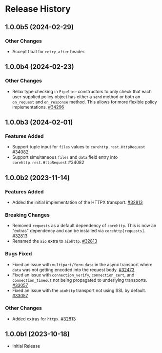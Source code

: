 # Release History

## 1.0.0b5 (2024-02-29)

### Other Changes

- Accept float for `retry_after` header.

## 1.0.0b4 (2024-02-23)

### Other Changes

- Relax type checking in `Pipeline` constructors to only check that each user-supplied policy object has either a `send` method or both an `on_request` and `on_response` method. This allows for more flexible policy implementations. [#34296](https://github.com/Azure/azure-sdk-for-python/pull/34296)

## 1.0.0b3 (2024-02-01)

### Features Added

- Support tuple input for `files` values to `corehttp.rest.HttpRequest` #34082
- Support simultaneous `files` and `data` field entry into `corehttp.rest.HttpRequest` #34082

## 1.0.0b2 (2023-11-14)

### Features Added

- Added the initial implementation of the HTTPX transport. [#32813](https://github.com/Azure/azure-sdk-for-python/pull/32813)

### Breaking Changes

- Removed `requests` as a default dependency of `corehttp`. This is now an "extras" dependency and can be installed via `corehttp[requests]`. [#32813](https://github.com/Azure/azure-sdk-for-python/pull/32813)
- Renamed the `aio` extra to `aiohttp`. [#32813](https://github.com/Azure/azure-sdk-for-python/pull/32813)

### Bugs Fixed

- Fixed an issue with `multipart/form-data` in the async transport where `data` was not getting encoded into the request body. [#32473](https://github.com/Azure/azure-sdk-for-python/pull/32473)
- Fixed an issue with `connection_verify`, `connection_cert`, and `connection_timeout` not being propagated to underlying transports.  [#33057](https://github.com/Azure/azure-sdk-for-python/pull/33057)
- Fixed an issue with the `aiohttp` transport not using SSL by default. [#33057](https://github.com/Azure/azure-sdk-for-python/pull/33057)

### Other Changes

- Added extras for `httpx`. [#32813](https://github.com/Azure/azure-sdk-for-python/pull/32813)

## 1.0.0b1 (2023-10-18)

* Initial Release
